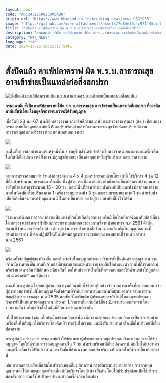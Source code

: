 ```yaml
---
layout: post
code: "ART2411260825DMBABU"
origin_url: "https://www.khaosod.co.th/breaking-news/news_9521955"
image: "https://github.com/user-attachments/assets/7d84ef5b-c971-45bc-8175-267782a3d112"
title: "สั่งปิดแล้ว คาเฟ่ปลาคราฟ ผิด พ.ร.บ.สาธารณสุข อาจเข้าข่ายเป็นแหล่งก่อสิ่งสกปรก"
description: "กรมอนามัย สั่งปิด คาเฟ่ปลาคราฟ ชี้ผิด พ.ร.บ.สาธารณสุข อาจเข้าข่ายเป็นแหล่งก่อสิ่งสกปรก ที่อาจติดมากับสัตว์เลี้ยง ให้หยุดกิจการจนกว่าจะได้รับอนุญาต"
category: "HOT_NEWS"
language: "th"
date: 2024-11-26T16:31:17.934Z
---
```


# สั่งปิดแล้ว คาเฟ่ปลาคราฟ ผิด พ.ร.บ.สาธารณสุข อาจเข้าข่ายเป็นแหล่งก่อสิ่งสกปรก

[![สั่งปิดแล้ว คาเฟ่ปลาคราฟ ผิด พ.ร.บ.สาธารณสุข อาจเข้าข่ายเป็นแหล่งก่อสิ่งสกปรก](https://www.khaosod.co.th/wpapp/uploads/2024/11/craf.jpg "สั่งปิดแล้ว คาเฟ่ปลาคราฟ ผิด พ.ร.บ.สาธารณสุข อาจเข้าข่ายเป็นแหล่งก่อสิ่งสกปรก")](https://www.khaosod.co.th/wpapp/uploads/2024/11/craf.jpg)

**กรมอนามัย สั่งปิด คาเฟ่ปลาคราฟ ชี้ผิด พ.ร.บ.สาธารณสุข อาจเข้าข่ายเป็นแหล่งก่อสิ่งสกปรก ที่อาจติดมากับสัตว์เลี้ยง ให้หยุดกิจการจนกว่าจะได้รับอนุญาต**

เมื่อวันที่ 23 พ.ย.67 นพ.ธิติ แสวงธรรม รองอธิบดีกรมอนามัย กระทรวงสาธารณสุข (สธ.) เปิดเผยว่า กรมอนามัยโดยศูนย์อนามัยที่ 6 ชลบุรี พร้อมด้วยสำนักงานสาธารณสุขจังหวัดชลบุรี สำนักงานสาธารณสุขอำเภอศรีราชา และเทศบาลตำบลบางพระ

[![](https://www.khaosod.co.th/wpapp/uploads/2024/11/news1079_2orLzvDZBo1732604931-696x392.jpg)](https://www.khaosod.co.th/wpapp/uploads/2024/11/news1079_2orLzvDZBo1732604931.jpg)

ลงพื้นที่ตรวจสอบร้านคาเฟ่แห่งหนึ่งใน จ.ชลบุรี หลังได้รับข้อร้องเรียนว่าจำหน่ายอาหารและเครื่องดื่ม ในพื้นที่เลี้ยงปลาคราฟ ซึ่งอาจไม่ถูกสุขลักษณะ เสี่ยงต่อสุขภาพทั้งผู้รับบริการ และปลาสวยงาม

[![](https://www.khaosod.co.th/wpapp/uploads/2024/11/news1079_gXdjbni7b61732604931-696x413.jpg)](https://www.khaosod.co.th/wpapp/uploads/2024/11/news1079_gXdjbni7b61732604931.jpg)

จากการตรวจสอบพบว่า ร้านดังกล่าวมีขนาด 4 x 4 เมตร ประกอบด้วยโต๊ะ เก้าอี้ ให้บริการ 4 ชุด 12 ที่นั่ง สำหรับทานอาหารและเครื่องดื่ม พื้นปูด้วยกระเบื้องเซรามิค เติมน้ำและเลี้ยงปลาคราฟจำนวนมาก ระดับน้ำแช่เท้าสูงประมาณ 15 – 20 ซม. และมีพื้นที่ล้างเท้าด้วยน้ำด่างทับทิบและน้ำเปล่าก่อนเข้าร้าน ภายในห้องมีเครื่องปรับอากาศ 1 เครื่อง ระบบกรองน้ำ 3 จุด และระบบระบายอากาศ 1 จุด สำหรับน้ำเสียที่เกิดขึ้นจากการปรับคุณภาพน้ำในการเลี้ยงปลา จะเข้าสู่ระบบบำบัดที่ฝังไว้ใต้ดิน

[![](https://www.khaosod.co.th/wpapp/uploads/2024/11/news1079_wRBGhWnhlr1732604931-696x364.jpg)](https://www.khaosod.co.th/wpapp/uploads/2024/11/news1079_wRBGhWnhlr1732604931.jpg)

“ร้านคาเฟ่ดังกล่าวอาจจะเข้าข่ายเป็นแหล่งที่ก่อให้เกิดสิ่งสกปรก หรือมีเชื้อโรคที่อาจติดมากับสัตว์เลี้ยงได้ และอาจเข้าข่ายการฝ่าฝืนกฎกระทรวงสุขลักษณะของสถานที่จำหน่ายอาหาร พ.ศ.2561 ดังนั้น สถานที่จำหน่ายอาหารดังกล่าว ต้องดำเนินการขอรับหนังสือรับรองการแจ้งหรือใบอนุญาตสถานที่จำหน่ายอาหาร ซึ่งต้องปฏิบัติให้เป็นไปตามกฎกระทรวงสุขลักษณะของสถานที่จำหน่ายอาหาร พ.ศ.2561

[![](https://www.khaosod.co.th/wpapp/uploads/2024/11/news1079_ZEkDpm9YfM1732604931-696x381.jpg)](https://www.khaosod.co.th/wpapp/uploads/2024/11/news1079_ZEkDpm9YfM1732604931.jpg)

พร้อมทั้งข้อบัญญัติของท้องถิ่น และต้องขอรับใบอนุญาตประกอบกิจการที่เป็นอันตรายต่อสุขภาพ จากเจ้าพนักงานท้องถิ่น ตามที่เจ้าหน้าที่สาธารณสุขและหน่วยงานท้องถิ่นให้คำแนะนำ รวมไปถึงร้านคาเฟ่หรือร้านอาหารอื่น ที่มีลักษณะเดียวกันนี้ ขอให้หน่วยงานในพื้นที่ตรวจสอบและให้คำแนะนำให้ถูกต้องอย่างเคร่งครัด” นพ.ธิติกล่าว

ขณะที่ นพ.สุทัศน์ ไชยยศ ผู้อำนวยการศูนย์อนามัยที่ 6 ชลบุรี กล่าวว่า จากการลงพื้นที่ตรวจสอบพบว่า ผู้ประกอบการยังไม่มีใบอนุญาตจัดตั้งสถานที่จำหน่ายอาหารและสถานที่สะสมอาหาร ตามพระราชบัญญัติการสาธารณสุข พ.ศ.2535 และที่แก้ไขเพิ่มเติม ผู้ประกอบการยังไม่มีใบอนุญาตประกอบกิจการที่เป็นอันตรายต่อสุขภาพ ประเภท 1.กิจการเกี่ยวกับสัตว์เลี้ยง 2.การประกอบกิจการเลี้ยง รวบรวมสัตว์ หรือธุรกิจอื่นใดอันมีลักษณะทำนองเดียวกัน

เพื่อให้ประชาชนเข้าชม เพื่อประโยชน์ของกิจการนั้น เนื่องจากลักษณะประกอบกิจการเป็นการจำหน่ายเครื่องดื่มให้กับผู้มาใช้บริการ โดยจัดบริการเสริมให้เข้าชม และนั่งรับประทานเครื่องดื่มในบริเวณที่เลี้ยงปลาคราฟ

นพ.สุทัศน์ กล่าวต่อว่า กรมอนามัยจึงให้ข้อแนะนำผู้ประกอบการ หยุดประกอบกิจการจนกว่าจะได้รับอนุญาต โดยให้ดำเนินการขออนุญาตภายใน 7 วัน สำหรับบริเวณที่เลี้ยงปลาคราฟ ห้ามไม่ให้นำอาหารและเครื่องดื่มเข้าไปรับประทาน การจัดพื้นที่ด้านความปลอดภัย บริเวณห้องภายในที่มีการเลี้ยงปลาคราฟ

เช่น การลดความเสี่ยงลื่นล้มในบริเวณห้องเลี้ยงปลาคราฟ การเพิ่มระบบระบายอากาศ การควบคุมคุณภาพน้ำให้เหมาะสม และห้ามเด็กเข้าใช้บริการโดยลำพัง เป็นต้น โดยให้ปรับปรุงก่อนเปิดใช้บริการห้องดังกล่าว รวมทั้งให้ปรึกษาประมงอำเภอเรื่องการเลี้ยงปลา

